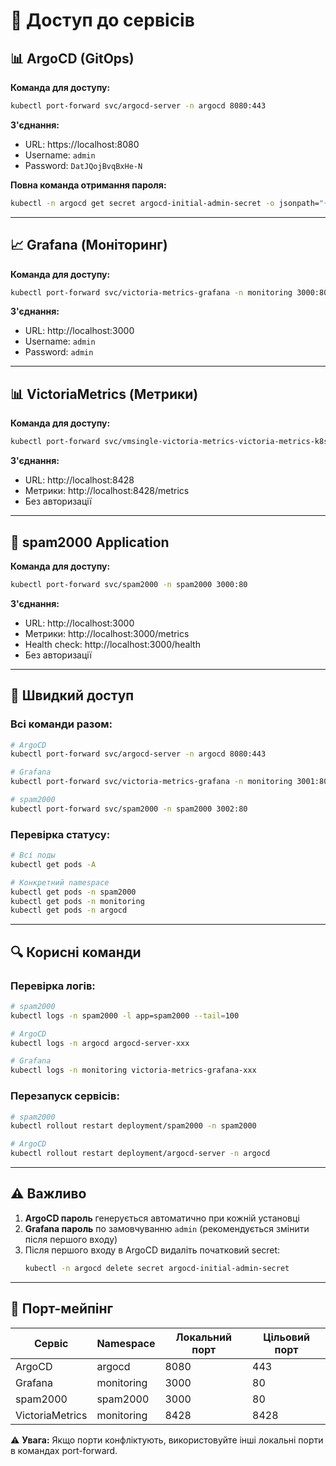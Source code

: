 # 🔐 Доступ до сервісів

## 📊 ArgoCD (GitOps)

**Команда для доступу:**
```bash
kubectl port-forward svc/argocd-server -n argocd 8080:443
```

**З'єднання:**
- URL: https://localhost:8080
- Username: `admin`
- Password: `DatJQojBvqBxHe-N`

**Повна команда отримання пароля:**
```bash
kubectl -n argocd get secret argocd-initial-admin-secret -o jsonpath="{.data.password}" | base64 -d
```

---

## 📈 Grafana (Моніторинг)

**Команда для доступу:**
```bash
kubectl port-forward svc/victoria-metrics-grafana -n monitoring 3000:80
```

**З'єднання:**
- URL: http://localhost:3000
- Username: `admin`
- Password: `admin`

---

## 📊 VictoriaMetrics (Метрики)

**Команда для доступу:**
```bash
kubectl port-forward svc/vmsingle-victoria-metrics-victoria-metrics-k8s-stack -n monitoring 8428:8428
```

**З'єднання:**
- URL: http://localhost:8428
- Метрики: http://localhost:8428/metrics
- Без авторизації

---

## 🚀 spam2000 Application

**Команда для доступу:**
```bash
kubectl port-forward svc/spam2000 -n spam2000 3000:80
```

**З'єднання:**
- URL: http://localhost:3000
- Метрики: http://localhost:3000/metrics
- Health check: http://localhost:3000/health
- Без авторизації

---

## 📝 Швидкий доступ

### Всі команди разом:
```bash
# ArgoCD
kubectl port-forward svc/argocd-server -n argocd 8080:443

# Grafana
kubectl port-forward svc/victoria-metrics-grafana -n monitoring 3001:80

# spam2000
kubectl port-forward svc/spam2000 -n spam2000 3002:80
```

### Перевірка статусу:
```bash
# Всі поды
kubectl get pods -A

# Конкретний namespace
kubectl get pods -n spam2000
kubectl get pods -n monitoring
kubectl get pods -n argocd
```

---

## 🔍 Корисні команди

### Перевірка логів:
```bash
# spam2000
kubectl logs -n spam2000 -l app=spam2000 --tail=100

# ArgoCD
kubectl logs -n argocd argocd-server-xxx

# Grafana
kubectl logs -n monitoring victoria-metrics-grafana-xxx
```

### Перезапуск сервісів:
```bash
# spam2000
kubectl rollout restart deployment/spam2000 -n spam2000

# ArgoCD
kubectl rollout restart deployment/argocd-server -n argocd
```

---

## ⚠️ Важливо

1. **ArgoCD пароль** генерується автоматично при кожній установці
2. **Grafana пароль** по замовчуванню `admin` (рекомендується змінити після першого входу)
3. Після першого входу в ArgoCD видаліть початковий secret:
   ```bash
   kubectl -n argocd delete secret argocd-initial-admin-secret
   ```

---

## 📌 Порт-мейпінг

| Сервіс | Namespace | Локальний порт | Цільовий порт |
|--------|-----------|----------------|---------------|
| ArgoCD | argocd | 8080 | 443 |
| Grafana | monitoring | 3000 | 80 |
| spam2000 | spam2000 | 3000 | 80 |
| VictoriaMetrics | monitoring | 8428 | 8428 |

⚠️ **Увага:** Якщо порти конфліктують, використовуйте інші локальні порти в командах port-forward.

